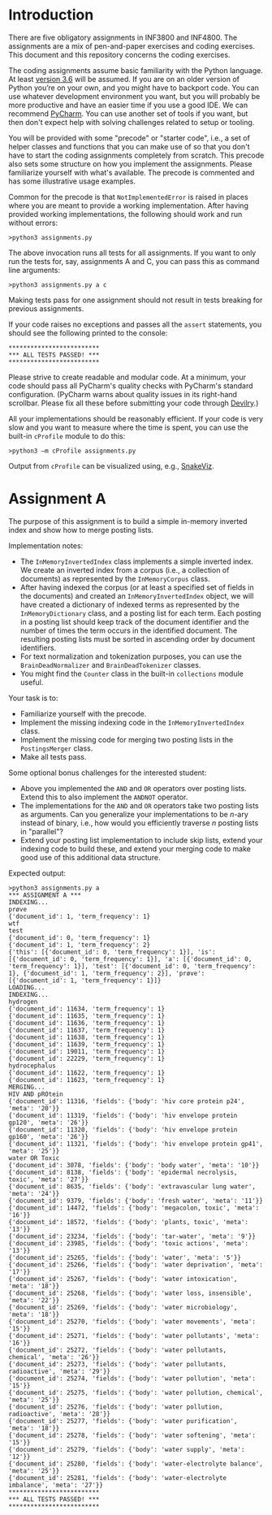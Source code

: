 # Introduction

There are five obligatory assignments in INF3800 and INF4800. The assignments are a mix of pen-and-paper exercises and coding exercises. This document and this repository concerns the coding exercises.

The coding assignments assume basic familiarity with the Python language. At least [version 3.6](https://www.python.org/downloads/release/python-364/) will be assumed. If you are on an older version of Python you’re on your own, and you might have to backport code. You can use whatever development environment you want, but you will probably be more productive and have an easier time if you use a good IDE. We can recommend [PyCharm](https://www.jetbrains.com/pycharm/). You can use another set of tools if you want, but then don't expect help with solving challenges related to setup or tooling.

You will be provided with some "precode" or "starter code", i.e., a set of helper classes and functions that you can make use of so that you don't have to start the coding assignments completely from scratch. This precode also sets some structure on how you implement the assignments. Please familiarize yourself with what's available. The precode is commented and has some illustrative usage examples.

Common for the precode is that `NotImplementedError` is raised in places where you are meant to provide a working implementation. After having provided working implementations, the following should work and run without errors:

    >python3 assignments.py

The above invocation runs all tests for all assignments. If you want to only run the tests for, say, assignments A and C, you can pass this as command line arguments:

    >python3 assignments.py a c

Making tests pass for one assignment should not result in tests breaking for previous assignments.

If your code raises no exceptions and passes all the `assert` statements, you should see the following printed to the console:

    *************************
    *** ALL TESTS PASSED! ***
    *************************

Please strive to create readable and modular code. At a minimum, your code should pass all PyCharm's quality checks with PyCharm's standard configuration. (PyCharm warns about quality issues in its right-hand scrollbar. Please fix all these before submitting your code through [Devilry](https://devilry.ifi.uio.no/).)

All your implementations should be reasonably efficient. If your code is very slow and you want to measure where the time is spent, you can use the built-in `cProfile` module to do this:

    >python3 –m cProfile assignments.py

Output from `cProfile` can be visualized using, e.g., [SnakeViz](https://jiffyclub.github.io/snakeviz/).

# Assignment A

The purpose of this assignment is to build a simple in-memory inverted index and show how to merge posting lists.

Implementation notes:

* The `InMemoryInvertedIndex` class implements a simple inverted index. We create an inverted index from a corpus (i.e., a collection of documents) as represented by the `InMemoryCorpus` class.
* After having indexed the corpus (or at least a specified set of fields in the documents) and created an `InMemoryInvertedIndex` object, we will have created a dictionary of indexed terms as represented by the `InMemoryDictionary` class, and a posting list for each term. Each posting in a posting list should keep track of the document identifier and the number of times the term occurs in the identified document. The resulting posting lists must be sorted in ascending order by document identifiers.
* For text normalization and tokenization purposes, you can use the `BrainDeadNormalizer` and `BrainDeadTokenizer` classes.
* You might find the `Counter` class in the built-in `collections` module useful.

Your task is to:

* Familiarize yourself with the precode.
* Implement the missing indexing code in the `InMemoryInvertedIndex` class.
* Implement the missing code for merging two posting lists in the `PostingsMerger` class.
* Make all tests pass.

Some optional bonus challenges for the interested student:

* Above you implemented the `AND` and `OR` operators over posting lists. Extend this to also implement the `ANDNOT` operator.
* The implementations for the `AND` and `OR` operators take two posting lists as arguments. Can you generalize your implementations to be _n_-ary instead of binary, i.e., how would you efficiently traverse _n_ posting lists in "parallel"?
* Extend your posting list implementation to include skip lists, extend your indexing code to build these, and extend your merging code to make good use of this additional data structure.

Expected output:

```
>python3 assignments.py a
*** ASSIGNMENT A ***
INDEXING...
prøve
{'document_id': 1, 'term_frequency': 1}
wtf
test
{'document_id': 0, 'term_frequency': 1}
{'document_id': 1, 'term_frequency': 2}
{'this': [{'document_id': 0, 'term_frequency': 1}], 'is': [{'document_id': 0, 'term_frequency': 1}], 'a': [{'document_id': 0, 'term_frequency': 1}], 'test': [{'document_id': 0, 'term_frequency': 1}, {'document_id': 1, 'term_frequency': 2}], 'prøve': [{'document_id': 1, 'term_frequency': 1}]}
LOADING...
INDEXING...
hydrogen
{'document_id': 11634, 'term_frequency': 1}
{'document_id': 11635, 'term_frequency': 1}
{'document_id': 11636, 'term_frequency': 1}
{'document_id': 11637, 'term_frequency': 1}
{'document_id': 11638, 'term_frequency': 1}
{'document_id': 11639, 'term_frequency': 1}
{'document_id': 19011, 'term_frequency': 1}
{'document_id': 22229, 'term_frequency': 1}
hydrocephalus
{'document_id': 11622, 'term_frequency': 1}
{'document_id': 11623, 'term_frequency': 1}
MERGING...
HIV AND pROtein
{'document_id': 11316, 'fields': {'body': 'hiv core protein p24', 'meta': '20'}}
{'document_id': 11319, 'fields': {'body': 'hiv envelope protein gp120', 'meta': '26'}}
{'document_id': 11320, 'fields': {'body': 'hiv envelope protein gp160', 'meta': '26'}}
{'document_id': 11321, 'fields': {'body': 'hiv envelope protein gp41', 'meta': '25'}}
water OR Toxic
{'document_id': 3078, 'fields': {'body': 'body water', 'meta': '10'}}
{'document_id': 8138, 'fields': {'body': 'epidermal necrolysis, toxic', 'meta': '27'}}
{'document_id': 8635, 'fields': {'body': 'extravascular lung water', 'meta': '24'}}
{'document_id': 9379, 'fields': {'body': 'fresh water', 'meta': '11'}}
{'document_id': 14472, 'fields': {'body': 'megacolon, toxic', 'meta': '16'}}
{'document_id': 18572, 'fields': {'body': 'plants, toxic', 'meta': '13'}}
{'document_id': 23234, 'fields': {'body': 'tar-water', 'meta': '9'}}
{'document_id': 23985, 'fields': {'body': 'toxic actions', 'meta': '13'}}
{'document_id': 25265, 'fields': {'body': 'water', 'meta': '5'}}
{'document_id': 25266, 'fields': {'body': 'water deprivation', 'meta': '17'}}
{'document_id': 25267, 'fields': {'body': 'water intoxication', 'meta': '18'}}
{'document_id': 25268, 'fields': {'body': 'water loss, insensible', 'meta': '22'}}
{'document_id': 25269, 'fields': {'body': 'water microbiology', 'meta': '18'}}
{'document_id': 25270, 'fields': {'body': 'water movements', 'meta': '15'}}
{'document_id': 25271, 'fields': {'body': 'water pollutants', 'meta': '16'}}
{'document_id': 25272, 'fields': {'body': 'water pollutants, chemical', 'meta': '26'}}
{'document_id': 25273, 'fields': {'body': 'water pollutants, radioactive', 'meta': '29'}}
{'document_id': 25274, 'fields': {'body': 'water pollution', 'meta': '15'}}
{'document_id': 25275, 'fields': {'body': 'water pollution, chemical', 'meta': '25'}}
{'document_id': 25276, 'fields': {'body': 'water pollution, radioactive', 'meta': '28'}}
{'document_id': 25277, 'fields': {'body': 'water purification', 'meta': '18'}}
{'document_id': 25278, 'fields': {'body': 'water softening', 'meta': '15'}}
{'document_id': 25279, 'fields': {'body': 'water supply', 'meta': '12'}}
{'document_id': 25280, 'fields': {'body': 'water-electrolyte balance', 'meta': '25'}}
{'document_id': 25281, 'fields': {'body': 'water-electrolyte imbalance', 'meta': '27'}}
*************************
*** ALL TESTS PASSED! ***
*************************
```

